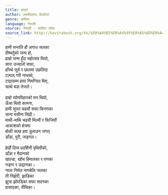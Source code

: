 ```yaml
---
title: बादल
author: लक्ष्मीप्रसाद देवकोटा
genre: कविता
language: नेपाली
source: नेपाली - कविता कोश
source_link: http://kavitakosh.org/kk/%E0%A4%B2%E0%A4%95%E0%A5%8D%E0%A4%B7%E0%A5%8D%E0%A4%AE%E0%A5%80%E0%A4%AA%E0%A5%8D%E0%A4%B0%E0%A4%B8%E0%A4%BE%E0%A4%A6_%E0%A4%A6%E0%A5%87%E0%A4%B5%E0%A4%95%E0%A5%8B%E0%A4%9F%E0%A4%BE
---
```


हामी सन्तति हौं अगाध जलका  
ग्रीष्मर्तुको जन्म हो,  
हाम्रो जन्म हुँदा महोत्सव थियो,  
सारा उज्यालो सफा,  
हाँस्थे सूर्य र छालमा उछलिंदा  
टल्पल् गरी नाच्तथे,  
टाढासम्म हावा निमन्त्रित थिए,  
चल्थे बडा तेजले।  
   
हाम्रो व्योमविहारको मन थियो,  
ऊँचा थियो कामना,  
हामी सुस्त चढ्यौं सफा किरणका  
साना मसीना सिंढी।  
माथी-माथि चढ्यौं मिल्यौं र फिजियौं  
आकाशको क्षेत्रमा  
बोकी चल्छ हवा डुलाउन जगत्  
डाँडा, पुरी, जङ्गल।  
   
हेर्छौं दिव्य प्रदर्शिनी पृथिवीको,  
डाँडा र मैदानको  
खाल्डा, खोंच हिमालका र वनका  
नङ्गा र उद्यानका।  
नाला निर्मल नागबेलि जलका  
ती निर्झरी, झाडिका  
झुत्रा झोपडिका सफा सदनका  
प्रासादका, वीथिका।
